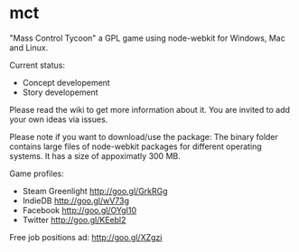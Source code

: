 mct
===

"Mass Control Tycoon" a GPL game using node-webkit for Windows, Mac and Linux.

Current status:
- Concept developement
- Story developement

Please read the wiki to get more information about it. You are invited to add your own ideas via issues.

Please note if you want to download/use the package: The binary folder contains large files of node-webkit packages for different operating systems. It has a size of appoximatly 300 MB.

Game profiles:
- Steam Greenlight http://goo.gl/GrkRGg
- IndieDB http://goo.gl/wV73g
- Facebook http://goo.gl/OYgI10
- Twitter http://goo.gl/KEebl2

Free job positions ad: http://goo.gl/XZgzi
